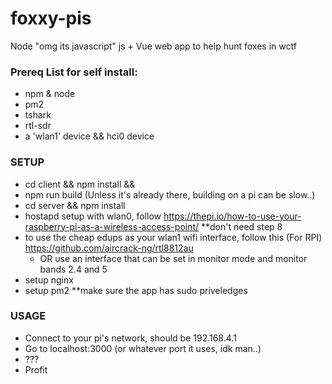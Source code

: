 # foxxy-pis
Node "omg its javascript" js + Vue web app to help hunt foxes in wctf

### Prereq List for self install:
  * npm & node
  * pm2
  * tshark
  * rtl-sdr
  * a 'wlan1' device && hci0 device

### SETUP
  * cd client && npm install && 
  * npm run build (Unless it's already there, building on a pi can be slow..)
  * cd server && npm install
  * hostapd setup with wlan0, follow https://thepi.io/how-to-use-your-raspberry-pi-as-a-wireless-access-point/ **don't need step 8
  * to use the cheap edups as your wlan1 wifi interface, follow this (For RPI) https://github.com/aircrack-ng/rtl8812au
    * OR use an interface that can be set in monitor mode and monitor bands 2.4 and 5
  * setup nginx
  * setup pm2 **make sure the app has sudo priveledges

### USAGE
  * Connect to your pi's network, should be 192.168.4.1
  * Go to localhost:3000 (or whatever port it uses, idk man..)
  * ???
  * Profit
